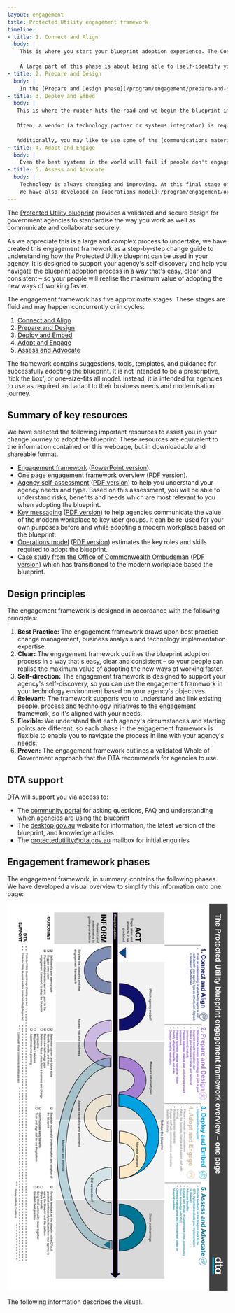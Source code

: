 ```yaml
---
layout: engagement
title: Protected Utility engagement framework
timeline:
- title: 1. Connect and Align
  body: | 
    This is where you start your blueprint adoption experience. The Connect and Align phase is about setting you up with a clear understanding of the path ahead; for how to use [the blueprint](/blueprint/index.html) and how to align it to your business needs.
    
    A large part of this phase is about being able to [self-identify your agency type](/program/engagement/agency-type.html). We can also put you in touch with other agencies who have implemented technology based on the blueprint, which you can read about in our [case studies](/program/engagement/case-studies.html). You may also register an account on the Community Portal to share ideas and ask questions. 
- title: 2. Prepare and Design
  body: | 
    In the [Prepare and Design phase](/program/engagement/prepare-and-design.html), it's time to start planning your transition to the blueprint. To arm yourself with the right information to develop an effective plan, this phase will take you through the relevant assessments you'll need to carry out to understand your starting point in terms of your business (systems and processes); your people (who will be impacted and how); and your technology. For example, you may like to assess your [technology maturity](/assets/files/pdf/dta-technology-maturity-assessment-toolkit.pdf) or business strategy.
- title: 3. Deploy and Embed
  body: | 
   This is where the rubber hits the road and we begin the blueprint implementation. The [Deploy and Embed](/program/engagement/deploy-and-embed.html) phase is designed to support you to adopt a Modern Workplace on the blueprint design, which is available to use in your agency's ICT environment and plan for business change.
   
   Often, a vendor (a technology partner or systems integrator) is required to assist the customer through the technology aspects of this process, while an organisational change management partner could assist you roll out and plan the change. 
   
   Additionally, you may like to use some of the [communications material](/program/engagement/key-messaging.html) we have provided to develop messaging to sell the implementation to your various stakeholder groups.  
- title: 4. Adopt and Engage
  body: | 
    Even the best systems in the world will fail if people don't engage with them. That's why intentional steps are recommended to engage, upskill and motivate your teams as they transition to new ways of working. The Adopt and Engage phase is designed to empower leaders with a clear vision for business change as your agency moves to a Modern Workplace. Before you do this however, you may like to assess your [business readiness](/assets/files/pdf/dta-business-readiness-assessment-toolkit.pdf) to adopt the change. 
- title: 5. Assess and Advocate
  body: | 
    Technology is always changing and improving. At this final stage of the engagement, we would appreciate your participation in helping us continually improve the blueprint adoption experience. By actively engaging with the Whole of Government community, sharing your learnings on the [Community Portal](https://community.desktop.gov.au/), and participating in evaluation of the blueprint, you will make the experience better for future adaptations and new agency adopters. 
    We have also developed an [operations model](/program/engagement/operations-model.html) which outlines and cost estimates the key roles and skills required to adopt the blueprint in agencies. 
---
```


The [Protected Utility blueprint](/blueprint/index.html) provides a validated and secure design for government agencies to standardise the way you work as well as communicate and collaborate securely. 

As we appreciate this is a large and complex process to undertake, we have created this engagement framework as a step-by-step change guide to understanding how the Protected Utility blueprint can be used in your agency. It is designed to support your agency's self-discovery and help you navigate the blueprint adoption process in a way that's easy, clear and consistent – so your people will realise the maximum value of adopting the new ways of working faster. 

The engagement framework has five approximate stages. These stages are fluid and may happen concurrently or in cycles:

1. [Connect and Align](/program/engagement/connect-and-align.html) 
2. [Prepare and Design](/program/engagement/prepare-and-design.html)
3. [Deploy and Embed](/program/engagement/deploy-and-embed.html)
4. [Adopt and Engage](/program/engagement/adopt-and-engage.html)
5. [Assess and Advocate](/program/engagement/assess-and-advocate.html)

The framework contains suggestions, tools, templates, and guidance for successfully adopting the blueprint. It is not intended to be a prescriptive, ‘tick the box', or one-size-fits all model. Instead, it is intended for agencies to use as required and adapt to their business needs and modernisation journey.

## Summary of key resources

We have selected the following important resources to assist you in your change journey to adopt the blueprint. These resources are equivalent to the information contained on this webpage, but in downloadable and shareable format.

* [Engagement framework](/program/engagement-framework.html) ([PowerPoint version](/assets/files/ppt/dta-engagement-framework.pptx)).
* One page engagement framework overview ([PDF version](/assets/files/pdf/dta-engagement-framework.pdf)).
* [Agency self-assessment](/program/engagement/agency-type.html) ([PDF version](/assets/files/pdf/dta-technology-maturity-assessment-toolkit.pdf)) to help you understand your agency needs and type. Based on this assessment, you will be able to understand risks, benefits and needs which are most relevant to you when adopting the blueprint.
* [Key messaging](/program/engagement/key-messaging.html) ([PDF version](/assets/files/pdf/dta-blueprint-key-messaging.pdf)) to help agencies communicate the value of the modern workplace to key user groups. It can be re-used for your own purposes before and while adopting a modern workplace based on the blueprint.
* [Operations model](/program/engagement/operations-model.html) ([PDF version](/assets/files/pdf/dta-op-model-guide.pdf)) estimates the key roles and skills required to adopt the blueprint.
* [Case study from the Office of Commonwealth Ombudsman](/program/engagement/case-studies.html) ([PDF version](/assets/files/pdf/dta-oco-case-study.pdf)) which has transitioned to the modern workplace based the blueprint.

## Design principles

The engagement framework is designed in accordance with the following principles:

1. **Best Practice:** The engagement framework draws upon best practice change management, business analysis and technology implementation expertise.
2. **Clear:** The engagement framework outlines the blueprint adoption process in a way that's easy, clear and consistent – so your people can realise the maximum value of adopting the new ways of working faster.
3. **Self-direction:** The engagement framework is designed to support your agency's self-discovery, so you can use the engagement framework in your technology environment based on your agency's objectives.  
4. **Relevant:** The framework supports you to understand and link existing people, process and technology initiatives to the engagement framework, so it's aligned with your needs. 
5. **Flexible:** We understand that each agency's circumstances and starting points are different, so each phase in the engagement framework is flexible to enable you to navigate the process in line with your agency's needs. 
6. **Proven:** The engagement framework outlines a validated Whole of Government approach that the DTA recommends for agencies to use.

## DTA support 

DTA will support you via access to:

* The [community portal](https://community.desktop.gov.au/) for asking questions, FAQ and understanding which agencies are using the blueprint
* The [desktop.gov.au](https://desktop.gov.au/) website for information, the latest version of the blueprint, and knowledge articles
* The [protectedutility@dta.gov.au](mailto:protectedutility@dta.gov.au) mailbox for initial enquiries

## Engagement framework phases

The engagement framework, in summary, contains the following phases. We have developed a visual overview to simplify this information onto one page:

[![Engagement framework](/assets/images/engagement-framework-overview.png)](/assets/images/engagement-framework-overview.png)

The following information describes the visual.
